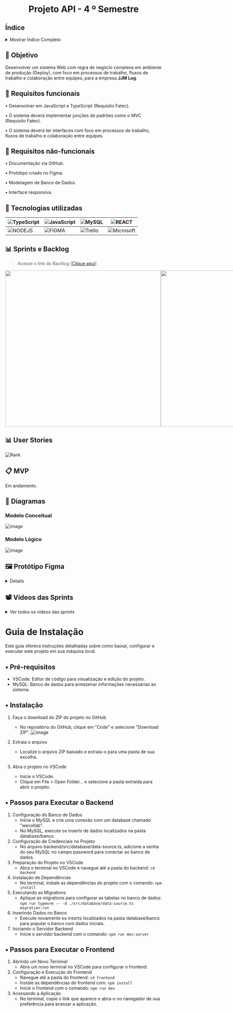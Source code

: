 <h1 align="center"> Projeto API - 4  º Semestre </h1>

## Índice
<details>
  <summary>Mostrar Índice Completo</summary>

* [Objetivo](#-objetivo)
* [Requisitos funcionais](#-requisitos-funcionais)
* [Requisitos não-funcionais](#-requisitos-não-funcionais)
* [Tecnologias Utilizadas](#-tecnologias-utilizadas)
* [Sprints e Backlog](#-sprints-e-backlog)
* [User Stories](#-user-stories)
* [MVP](#-mvp)
* [Diagramas](#-diagramas)
* [Protótipo Figma](#-protótipo-figma)
* [Vídeos das Sprints](#️-vídeos-das-sprints)
* [Guia de Instalação](#guia-de-instalação)

</details>


## 🎯 Objetivo
Desenvolver um sistema Web com regra de negócio complexa em ambiente de produção (Deploy), com foco em processos de trabalho, fluxos de trabalho e colaboração entre equipes, para a empresa **JJM Log**.

## 📍 Requisitos funcionais
•	Desenvolver em JavaScript e TypeScript (Requisito Fatec).

•	O sistema deverá implementar junções de padrões como o MVC (Requisito Fatec).

•	O sistema deverá ter interfaces com foco em processos de trabalho, fluxos de trabalho e colaboração entre equipes.

## 📍 Requisitos não-funcionais
•	Documentação via GitHub.

•	Protótipo criado no Figma.

•	Modelagem de Banco de Dados.

•	Interface responsiva. 


## 🔧 Tecnologias utilizadas

| ![TypeScript](https://img.shields.io/badge/-TypeScript-0D1117?style=for-the-badge&logo=typescript) | ![JavaScript](https://img.shields.io/badge/-JavaScript-0D1117?style=for-the-badge&logo=javascript) | ![MySQL](https://img.shields.io/badge/-MySQL-0D1117?style=for-the-badge&logo=mysql) | ![REACT](https://img.shields.io/badge/React-0D1117?style=for-the-badge&logo=react) |
| --- | --- | --- | --- |
| ![NODEJS](https://img.shields.io/badge/NodeJS-0D1117?style=for-the-badge&logo=javascript) | ![FIGMA](https://img.shields.io/badge/Figma-0D1117?style=for-the-badge&logo=figma) | ![Trello](https://img.shields.io/badge/Trello-0D1117?style=for-the-badge&logo=Trello) | ![Microsoft](https://img.shields.io/badge/Microsoft_Office-0D1117?style=for-the-badge&logo=microsoft-office) |


<span id="sprints">

## 📊 Sprints e Backlog
> Acesse o link do Backlog [[Clique aqui](https://docs.google.com/spreadsheets/d/1G1RpuldGR_GSwHeFtfj1lwCNR8tH11c9/edit?usp=sharing&ouid=116603387262938038555&rtpof=true&sd=true)]

<div style="display: flex;">
  <img src="https://github.com/user-attachments/assets/0f709c8a-b040-46d6-8b17-5d17a32ddf02" width="500"  />
  <img src="https://github.com/user-attachments/assets/cb88aeb9-6f15-42dc-8f1f-cdecaf705088" width="500" />
</div>

<span id="user">

## 📊 User Stories

![Rank](https://github.com/user-attachments/assets/f47fcab4-051f-4cd0-8607-d9a9678483e7)

<span id="MVP">
 
## 📋 MVP
Em andamento.


<span id="Diagrama de classes">
 
## 📁 Diagramas
### Modelo Conceitual
![image](https://github.com/user-attachments/assets/e662640a-980d-4403-9770-0b7c0be9a209)

### Modelo Lógico
![image](https://github.com/user-attachments/assets/816f28e9-0a20-4d14-b6ef-3354e086951a)

<span id="Vídeo">
  
 ## 🖼 Protótipo Figma

 <details>
https://www.figma.com/design/cLvxtdAwY5JHZP9VonyJeV/dashboard-(Copy)?node-id=0-1&t=DR6TnYwYdQLy0fZv-1
 </details>
  
## 📽️ Vídeos das Sprints

<details>
  <summary>Ver todos os vídeos das sprints</summary>

  ##### SPRINT 1 - Assistir ao vídeo da Sprint 1
  <div align="center">


https://github.com/user-attachments/assets/5a88baa1-954c-4877-bab0-7c3ef3dfdd97


  </div>

  ---
  
  ##### SPRINT 2 - Assistir ao vídeo da Sprint 2
  <div align="center">
   

https://github.com/user-attachments/assets/7563efdb-d8d6-45cf-85b5-071ceb0a85ca


  </div>

  ---
  
  ##### SPRINT 3 - Assistir ao vídeo da Sprint 3
  <div align="center">

https://github.com/user-attachments/assets/32db3e35-e153-484c-9ee1-89e6f6913bb0
    
  </div>

  ---
  
  ##### SPRINT 4 - O vídeo da Sprint 4 ainda não foi adicionado.
  <div align="center">
   
  </div>

</details>


# Guia de Instalação

Este guia oferece instruções detalhadas sobre como baixar, configurar e executar este projeto em sua máquina local.

## • Pré-requisitos
  * VSCode: Editor de código para visualização e edição do projeto.
  * MySQL: Banco de dados para armazenar informações necessárias ao sistema.
    

## • Instalação
1) Faça o download do ZIP do projeto no GitHub
    * No repositório do GitHub, clique em "Code" e selecione "Download ZIP".
   ![image](https://github.com/user-attachments/assets/2834e1c6-111a-4630-8c37-ab520353d53e)

2) Extraia o arquivo
    * Localize o arquivo ZIP baixado e extraia-o para uma pasta de sua escolha.

3) Abra o projeto no VSCode
    * Inicie o VSCode.
    * Clique em File > Open Folder... e selecione a pasta extraída para abrir o projeto.


## • Passos para Executar o Backend
1) Configuração do Banco de Dados
   * Inicie o MySQL e crie uma conexão com um database chamado "wecollab".
   * No MySQL, execute os inserts de dados localizados na pasta database/banco.
2) Configuração de Credenciais no Projeto
   * No arquivo backend/src/database/data-source.ts, adicione a senha do seu MySQL no campo password para conectar ao banco de dados.
3) Preparação do Projeto no VSCode
   * Abra o terminal no VSCode e navegue até a pasta do backend: ```cd backend```
4) Instalação de Dependências
   * No terminal, instale as dependências do projeto com o comando: ```npm install```
5) Executando as Migrations
   * Aplique as migrations para configurar as tabelas no banco de dados: ```npm run typeorm -- -d ./src/database/data-source.ts migration:run```
6) Inserindo Dados no Banco
   * Execute novamente os inserts localizados na pasta database/banco para popular o banco com dados iniciais.
7) Iniciando o Servidor Backend
   * Inicie o servidor backend com o comando: ```npm run dev:server```
  

## • Passos para Executar o Frontend
1) Abrindo um Novo Terminal
   * Abra um novo terminal no VSCode para configurar o frontend.
2) Configuração e Execução do Frontend
   * Navegue até a pasta do frontend: ```cd frontend```
   * Instale as dependências do frontend com: ```npm install```
   * Inicie o frontend com o comando: ```npm run dev```
3) Acessando a Aplicação
   * No terminal, copie o link que aparece e abra-o no navegador de sua preferência para acessar a aplicação.


     
   

